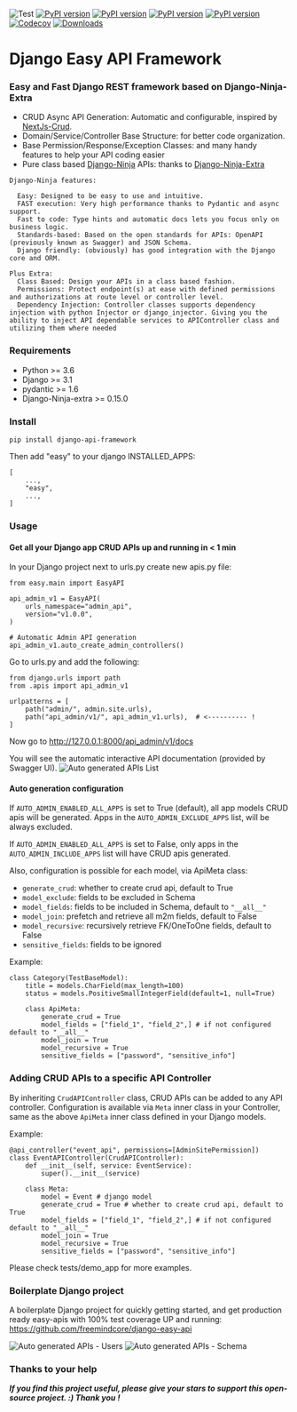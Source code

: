 ![Test](https://github.com/freemindcore/django-api-framework/actions/workflows/test_full.yml/badge.svg)
[![PyPI version](https://badge.fury.io/py/django-api-framework.svg)](https://badge.fury.io/py/django-api-framework)
[![PyPI version](https://img.shields.io/pypi/v/django-api-framework.svg)](https://pypi.python.org/pypi/django-api-framework)
[![PyPI version](https://img.shields.io/pypi/pyversions/django-api-framework.svg)](https://pypi.python.org/pypi/django-api-framework)
[![PyPI version](https://img.shields.io/pypi/djversions/django-api-framework.svg)](https://pypi.python.org/pypi/django-api-framework)
[![Codecov](https://img.shields.io/codecov/c/gh/freemindcore/django-api-framework)](https://codecov.io/gh/freemindcore/django-api-framework)
[![Downloads](https://pepy.tech/badge/django-api-framework/month)](https://pepy.tech/project/django-api-framework)

# Django Easy API Framework

###  Easy and Fast Django REST framework based on Django-Ninja-Extra

- CRUD Async API Generation: Automatic and configurable, inspired by [NextJs-Crud](https://github.com/nestjsx/crud).
- Domain/Service/Controller Base Structure: for better code organization.
- Base Permission/Response/Exception Classes: and many handy features to help your API coding easier
- Pure class based [Django-Ninja](https://github.com/vitalik/django-ninja) APIs: thanks to [Django-Ninja-Extra](https://github.com/eadwinCode/django-ninja-extra)

```
Django-Ninja features:

  Easy: Designed to be easy to use and intuitive.
  FAST execution: Very high performance thanks to Pydantic and async support.
  Fast to code: Type hints and automatic docs lets you focus only on business logic.
  Standards-based: Based on the open standards for APIs: OpenAPI (previously known as Swagger) and JSON Schema.
  Django friendly: (obviously) has good integration with the Django core and ORM.

Plus Extra:
  Class Based: Design your APIs in a class based fashion.
  Permissions: Protect endpoint(s) at ease with defined permissions and authorizations at route level or controller level.
  Dependency Injection: Controller classes supports dependency injection with python Injector or django_injector. Giving you the ability to inject API dependable services to APIController class and utilizing them where needed
```

### Requirements
- Python >= 3.6
- Django >= 3.1
- pydantic >= 1.6
- Django-Ninja-extra >= 0.15.0

### Install
`pip install django-api-framework`

Then add "easy" to your django INSTALLED_APPS:

```
[
    ...,
    "easy",
    ...,
]
```

### Usage
#### Get all your Django app CRUD APIs up and running in < 1 min
In your Django project next to urls.py create new apis.py file:
```
from easy.main import EasyAPI

api_admin_v1 = EasyAPI(
    urls_namespace="admin_api",
    version="v1.0.0",
)

# Automatic Admin API generation
api_admin_v1.auto_create_admin_controllers()
```
Go to urls.py and add the following:
```
from django.urls import path
from .apis import api_admin_v1

urlpatterns = [
    path("admin/", admin.site.urls),
    path("api_admin/v1/", api_admin_v1.urls),  # <---------- !
]
```
Now go to http://127.0.0.1:8000/api_admin/v1/docs

You will see the automatic interactive API documentation (provided by Swagger UI).
![Auto generated APIs List](https://github.com/freemindcore/django-api-framework/blob/fae8209a8d08c55daf75ac3a4619fe62b8ef3af6/docs/images/admin_apis_list.png)

#### Auto generation configuration
If `AUTO_ADMIN_ENABLED_ALL_APPS` is set to True (default), all app models CRUD apis will be generated.
Apps in the `AUTO_ADMIN_EXCLUDE_APPS` list, will be always excluded.

If `AUTO_ADMIN_ENABLED_ALL_APPS` is set to False, only apps in the `AUTO_ADMIN_INCLUDE_APPS` list will have CRUD apis generated.

Also, configuration is possible for each model, via ApiMeta class:
- `generate_crud`:      whether to create crud api, default to True
- `model_exclude`:      fields to be excluded in Schema
- `model_fields`:       fields to be included in Schema, default to `"__all__"`
- `model_join`:         prefetch and retrieve all m2m fields, default to False
- `model_recursive`:    recursively retrieve FK/OneToOne fields, default to False
- `sensitive_fields`:   fields to be ignored

Example:
```
class Category(TestBaseModel):
    title = models.CharField(max_length=100)
    status = models.PositiveSmallIntegerField(default=1, null=True)

    class ApiMeta:
        generate_crud = True
        model_fields = ["field_1", "field_2",] # if not configured default to "__all__"
        model_join = True
        model_recursive = True
        sensitive_fields = ["password", "sensitive_info"]
```

### Adding CRUD APIs to a specific API Controller
By inheriting `CrudAPIController` class, CRUD APIs can be added to any API controller.
Configuration is available via `Meta` inner class in your Controller, same as the above `ApiMeta` inner class defined in your Django models.

Example:

```
@api_controller("event_api", permissions=[AdminSitePermission])
class EventAPIController(CrudAPIController):
    def __init__(self, service: EventService):
        super().__init__(service)

    class Meta:
        model = Event # django model
        generate_crud = True # whether to create crud api, default to True
        model_fields = ["field_1", "field_2",] # if not configured default to "__all__"
        model_join = True
        model_recursive = True
        sensitive_fields = ["password", "sensitive_info"]

```
Please check tests/demo_app for more examples.


### Boilerplate Django project
A boilerplate Django project for quickly getting started, and get production ready easy-apis with 100% test coverage UP and running:
https://github.com/freemindcore/django-easy-api

![Auto generated APIs - Users](https://github.com/freemindcore/django-api-framework/blob/9aa26e92b6fd79f4d9db422ec450fe62d4cd97b9/docs/images/user_admin_api.png)
![Auto generated APIs - Schema](https://github.com/freemindcore/django-api-framework/blob/9aa26e92b6fd79f4d9db422ec450fe62d4cd97b9/docs/images/auto_api_demo_2.png)

### Thanks to your help
**_If you find this project useful, please give your stars to support this open-source project. :) Thank you !_**
